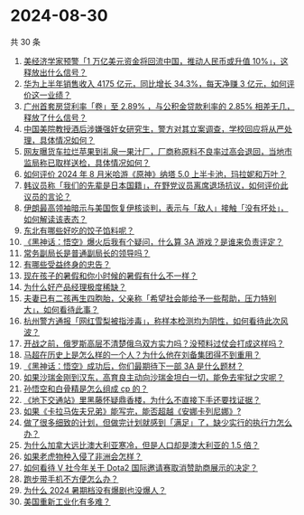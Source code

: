 # 2024-08-30

共 30 条

<!-- BEGIN ZHIHUVIDEO -->
<!-- 最后更新时间 Fri Aug 30 2024 00:25:04 GMT+0800 (China Standard Time) -->
1. [美经济学家预警「1 万亿美元资金将回流中国，推动人民币或升值 10%」，这释放出什么信号？](https://www.zhihu.com/question/665596255)
1. [华为上半年销售收入 4175 亿元，同比增长 34.3%，每天净赚 3 亿元，如何评价这一业绩？](https://www.zhihu.com/question/665618796)
1. [广州首套房贷利率「卷」至 2.89% ，与公积金贷款利率的 2.85% 相差无几，释放了什么信号？](https://www.zhihu.com/question/665615785)
1. [中国美院教授酒后涉嫌强奸女研究生，警方对其立案调查，学校回应将从严处理，具体情况如何？](https://www.zhihu.com/question/665629305)
1. [网友曝货车拉烂苹果到礼泉一果汁厂，厂商称原料不良率过高会退回，当地市监局称已取样送检，具体情况如何？](https://www.zhihu.com/question/665543358)
1. [如何评价 2024 年 8 月米哈游《原神》纳塔 5.0 上半卡池，玛拉妮和万叶？](https://www.zhihu.com/question/665508398)
1. [韩议员称「我们的先辈是日本国籍」，在野党议员离席退场抗议，如何评价此议员的言论？](https://www.zhihu.com/question/665413822)
1. [伊朗最高领袖暗示与美国恢复伊核谈判，表示与「敌人」接触「没有坏处」，如何解读该表态？](https://www.zhihu.com/question/665518702)
1. [东北有哪些好吃的饺子馅料呢？](https://www.zhihu.com/question/664923269)
1. [《黑神话：悟空》爆火后我有个疑问，什么算 3A 游戏？是谁来负责评定？](https://www.zhihu.com/question/665598504)
1. [常务副局长是普通副局长的领导吗？](https://www.zhihu.com/question/665517571)
1. [有哪些受益终身的忠告？](https://www.zhihu.com/question/665319877)
1. [现在孩子的暑假和你小时候的暑假有什么不一样？](https://www.zhihu.com/question/660621004)
1. [为什么好产品经理极度稀缺？](https://www.zhihu.com/question/646932087)
1. [夫妻已有二孩再生四胞胎，父亲称「希望社会能给予一些帮助，压力特别大」，如何看待此事？](https://www.zhihu.com/question/665519671)
1. [杭州警方通报「网红雪梨被指涉毒」，称样本检测均为阴性，如何看待此次风波？](https://www.zhihu.com/question/665552440)
1. [开战之前，俄罗斯高层不清楚俄乌双方实力吗？没预料过仗会打成这样吗？](https://www.zhihu.com/question/665547644)
1. [马超在历史上是怎么样的一个人？为什么他在刘备集团得不到重用？](https://www.zhihu.com/question/661789355)
1. [《黑神话：悟空》成功后，你们最期待下一部 3A 是什么题材？](https://www.zhihu.com/question/664868918)
1. [如果沙瑞金刚到汉东，高育良主动向沙瑞金坦白一切，能免去牢狱之灾呢？](https://www.zhihu.com/question/658574900)
1. [孙悟空和白骨精是怎么组成 cp 的？](https://www.zhihu.com/question/617687905)
1. [《地下交通站》里黑藤怀疑鼎香楼，为什么不直接下手还要找证据？](https://www.zhihu.com/question/551114708)
1. [如果《卡拉马佐夫兄弟》能写完，能否超越《安娜卡列尼娜》?](https://www.zhihu.com/question/662584014)
1. [做了很多细致的计划，但做完计划就感到「满足」了，缺少实行的执行力怎么办？](https://www.zhihu.com/question/664966642)
1. [为什么加拿大远比澳大利亚寒冷，但是人口却是澳大利亚的 1.5 倍？](https://www.zhihu.com/question/665322345)
1. [如果老虎物种入侵了非洲会怎样？](https://www.zhihu.com/question/56686225)
1. [如何看待 V 社今年关于 Dota2 国际邀请赛取消赞助商展示的决定？](https://www.zhihu.com/question/665496155)
1. [跑步带手机不方便怎么办？](https://www.zhihu.com/question/664105423)
1. [为什么 2024 暑期档没有爆剧也没爆人？](https://www.zhihu.com/question/665416867)
1. [美国重新工业化有多难？](https://www.zhihu.com/question/662670683)
<!-- END ZHIHUVIDEO -->
